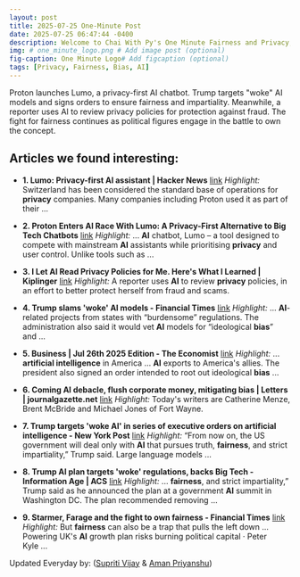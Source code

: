 ```yaml
---
layout: post
title: 2025-07-25 One-Minute Post
date: 2025-07-25 06:47:44 -0400
description: Welcome to Chai With Py's One Minute Fairness and Privacy, which aims to provide you the current happenings in the world of Fairness, Privacy, and AI.
img: # one_minute_logo.png # Add image post (optional)
fig-caption: One Minute Logo# Add figcaption (optional)
tags: [Privacy, Fairness, Bias, AI]
---
```


Proton launches Lumo, a privacy-first AI chatbot. Trump targets "woke" AI models and signs orders to ensure fairness and impartiality. Meanwhile, a reporter uses AI to review privacy policies for protection against fraud. The fight for fairness continues as political figures engage in the battle to own the concept.

## Articles we found interesting:

- **1. Lumo: <b>Privacy</b>-first <b>AI</b> assistant | Hacker News** [link](https://news.ycombinator.com/item%3Fid%3D44657556)
_Highlight:_ Switzerland has been considered the standard base of operations for <b>privacy</b> companies. Many companies including Proton used it as part of their&nbsp;...

- **2. Proton Enters <b>AI</b> Race With Lumo: A <b>Privacy</b>-First Alternative to Big Tech Chatbots** [link](https://www.uctoday.com/unified-communications/proton-enters-ai-race-with-lumo-a-privacy-first-alternative-to-big-tech-chatbots/)
_Highlight:_ ... <b>AI</b> chatbot, Lumo – a tool designed to compete with mainstream <b>AI</b> assistants while prioritising <b>privacy</b> and user control. Unlike tools such as&nbsp;...

- **3. I Let <b>AI</b> Read <b>Privacy</b> Policies for Me. Here&#39;s What I Learned | Kiplinger** [link](https://www.kiplinger.com/personal-finance/i-let-ai-read-privacy-policies-for-me)
_Highlight:_ A reporter uses <b>AI</b> to review <b>privacy</b> policies, in an effort to better protect herself from fraud and scams.

- **4. Trump slams &#39;woke&#39; <b>AI</b> models - Financial Times** [link](https://www.ft.com/content/6223a39d-8f5d-4e29-9119-4818e7c1e1fe)
_Highlight:_ ... <b>AI</b>-related projects from states with “burdensome” regulations. The administration also said it would vet <b>AI</b> models for “ideological <b>bias</b>” and&nbsp;...

- **5. Business | Jul 26th 2025 Edition - The Economist** [link](https://www.economist.com/the-world-this-week/2025/07/24/business)
_Highlight:_ ... <b>artificial intelligence</b> in America ... <b>AI</b> exports to America&#39;s allies. The president also signed an order intended to root out ideological <b>bias</b>&nbsp;...

- **6. Coming <b>AI</b> debacle, flush corporate money, mitigating <b>bias</b> | Letters | journalgazette.net** [link](https://www.journalgazette.net/opinion/letters/coming-ai-debacle-flush-corporate-money-mitigating-bias/article_512a781c-2895-4404-839b-1442ef9c2830.html)
_Highlight:_ Today&#39;s writers are Catherine Menze, Brent McBride and Michael Jones of Fort Wayne.

- **7. Trump targets &#39;woke <b>AI</b>&#39; in series of executive orders on <b>artificial intelligence</b> - New York Post** [link](https://nypost.com/2025/07/23/us-news/trump-targets-woke-ai-in-series-of-executive-orders-on-artificial-intelligence/)
_Highlight:_ “From now on, the US government will deal only with <b>AI</b> that pursues truth, <b>fairness</b>, and strict impartiality,” Trump said. Large language models&nbsp;...

- **8. Trump <b>AI</b> plan targets &#39;woke&#39; regulations, backs Big Tech - Information Age | ACS** [link](https://ia.acs.org.au/article/2025/trump-ai-plan-targets--woke--regulations--backs-big-tech.html)
_Highlight:_ ... <b>fairness</b>, and strict impartiality,” Trump said as he announced the plan at a government <b>AI</b> summit in Washington DC. The plan recommended removing&nbsp;...

- **9. Starmer, Farage and the fight to own <b>fairness</b> - Financial Times** [link](https://www.ft.com/content/e1539ac8-3959-4e39-af4d-31d730f7b7d4)
_Highlight:_ But <b>fairness</b> can also be a trap that pulls the left down ... Powering UK&#39;s <b>AI</b> growth plan risks burning political capital &middot; Peter Kyle&nbsp;...


Updated Everyday by: (<a href="https://supritivijay.github.io/">Supriti Vijay</a> & <a href="https://amanpriyanshu.github.io/">Aman Priyanshu</a>)
